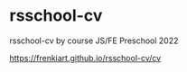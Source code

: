 # rsschool-cv

rsschool-cv by course JS/FE Preschool 2022

https://frenkiart.github.io/rsschool-cv/cv
